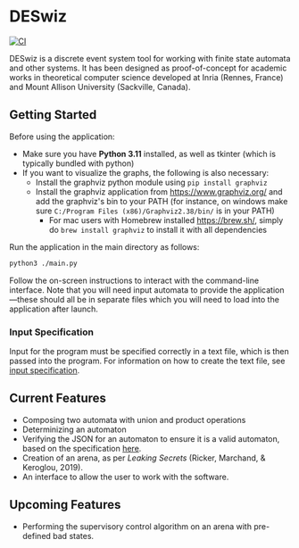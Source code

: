# DESwiz

[![CI](https://github.com/Summer2023SHY/des/actions/workflows/ci.yml/badge.svg)](https://github.com/Summer2023SHY/des/actions/workflows/ci.yml)

DESwiz is a discrete event system tool for working with finite state automata
and other systems. It has been designed as proof-of-concept for academic works
in theoretical computer science developed at Inria (Rennes, France) and Mount
Allison University (Sackville, Canada).

## Getting Started

Before using the application:

- Make sure you have **Python 3.11** installed, as well as tkinter (which is typically bundled with python)
- If you want to visualize the graphs, the following is also necessary:
  - Install the graphviz python module using `pip install graphviz`
  - Install the graphviz application from https://www.graphviz.org/ and add the graphviz's bin to your PATH (for instance, on windows make sure `C:/Program Files (x86)/Graphviz2.38/bin/` is in your PATH)
    - For mac users with Homebrew installed https://brew.sh/, simply do `brew install graphviz` to install it with all dependencies

Run the application in the main directory as follows:

```bash
python3 ./main.py
```

Follow the on-screen instructions to interact with the command-line interface. Note that you will need input automata to provide the application—these should all be in separate files which you will need to load into the application after launch.

### Input Specification

Input for the program must be specified correctly in a text file, which is then passed into the program. For information on how to create the text file, see [input specification](../../wiki/Input-Specification).

## Current Features

- Composing two automata with union and product operations
- Determinizing an automaton
- Verifying the JSON for an automaton to ensure it is a valid automaton, based on
the specification [here](../../wiki/Input-Specification).
- Creation of an arena, as per *Leaking Secrets* (Ricker, Marchand, \&
Keroglou, 2019).
- An interface to allow the user to work with the software.

## Upcoming Features

- Performing the supervisory control algorithm on an arena with pre-defined bad states.
